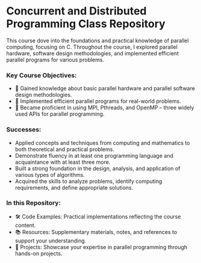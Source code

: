 # Concurrent and Distributed Programming Class Repository

This course dove into the foundations and practical knowledge of parallel computing, focusing on C. Throughout the course, I explored parallel hardware, software design methodologies, and implemented efficient parallel programs for various problems.

### Key Course Objectives:
- 🧠 Gained knowledge about basic parallel hardware and parallel software design methodologies.
- 🚀 Implemented efficient parallel programs for real-world problems.
- 🔧 Became proficient in using MPI, Pthreads, and OpenMP – three widely used APIs for parallel programming.

### Successes:
- Applied concepts and techniques from computing and mathematics to both theoretical and practical problems.
- Demonstrate fluency in at least one programming language and acquaintance with at least three more.
- Built a strong foundation in the design, analysis, and application of various types of algorithms.
- Acquired the skills to analyze problems, identify computing requirements, and define appropriate solutions.

### In this Repository:
- 🛠️ Code Examples: Practical implementations reflecting the course content.
- 📚 Resources: Supplementary materials, notes, and references to support your understanding.
- 🚀 Projects: Showcase your expertise in parallel programming through hands-on projects.
